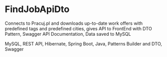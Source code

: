 # FindJobApiDto
Connects to Pracuj.pl and downloads up-to-date work offers with predefined tags and predefined cities, gives API to FrontEnd with DTO Pattern,
Swagger API Documentation,
Data saved to MySQL

MySQL, REST API, Hibernate, Spring Boot, Java, Patterns Builder and DTO, Swagger
